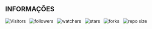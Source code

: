 <!-- TITLE -->
#

<!-- ***Conteúdo:*** -->

<!-- TABLE OF CONTENTS -->
<!-- ## TABELA DE CONTEÚDO -->

<!-- * [Vista por cima](#vista-por-cima) -->
<!--  * [Foto da tela](#foto-da-tela) -->
<!--  * [Links](#links) -->
<!-- * [Meu processo](#meu-processo) -->
<!--  * [Construído com](#construido-com) -->
<!--  * [O que aprendi](#o-que-aprendi) -->
<!--  * [Desenvolvimento contínuo](#desenvolvimento-contínuo) -->
<!--  * [Recursos úteis](#recursos-úteis) -->
<!-- * [Autor](#autor) -->
<!-- * [Agradecimentos](#agradecimentos) -->
<!-- * [Informações](#informações) -->

<!-- OVERVIEW -->
<!-- ## VISTA POR CIMA -->

<!-- SCREENSHOT -->
<!-- ### FOTO DA TELA -->

<!-- LINKS -->
<!-- ### LINKS -->

<!-- MY PROCESS -->
<!-- ## MEU PROCESSO -->

<!-- BUILT WITH -->
<!-- ### CONSTRUÍDO COM -->

<!-- WHAT I LEARNED -->
<!-- ### O QUE APRENDI -->

<!-- CONTINUED DEVELOPMENT -->
<!-- ### DESENVOLVIMENTO CONTÍNUO -->

<!-- USEFUL RESOURCES -->
<!-- ### RECURSOS ÚTEIS -->

<!-- AUTHOR -->
<!-- ## AUTOR -->

<!-- ACKNOWLEDGMENTS -->
<!-- ## AGRADECIMENTOS -->

<!-- INFORMATION -->
## INFORMAÇÕES

![Visitors](https://api.visitorbadge.io/api/visitors?path=Devsgeeknerd%2Fcla-fle-dir-fle-con-fle-box&label=VISITANTES&labelColor=%23f9e64f&countColor=%23008000&style=plastic "Total de Visitas")
&nbsp;
![followers](https://img.shields.io/github/followers/Devsgeeknerd?style=plastic&label=SEGUIDORES&labelColor=f9e64f "Total de Seguidores")
&nbsp;
![watchers](https://img.shields.io/github/watchers/Devsgeeknerd/cla-fle-dir-fle-con-fle-box?style=plastic&label=OBSERVADORES&labelColor=f9e64f "Total de Observadores")
&nbsp;
![stars](https://img.shields.io/github/stars/Devsgeeknerd/cla-fle-dir-fle-con-fle-box?style=plastic&label=ESTRELAS&labelColor=f9e64f "Total de Estrelas Recebidas")
&nbsp;
![forks](https://img.shields.io/github/forks/Devsgeeknerd/cla-fle-dir-fle-con-fle-box?style=plastic&label=BIFURCAÇÕES&labelColor=f9e64f "Total de Bifurcações")
&nbsp;
![repo size](https://img.shields.io/github/repo-size/Devsgeeknerd/cla-fle-dir-fle-con-fle-box?style=plastic&label=TAMANHO&labelColor=f9e64f "Tamanho do Repositório")
&nbsp;
<!-- ![license](https://img.shields.io/github/license/Devsgeeknerd/?style=plastic&label=LICENÇA&labelColor=f9e64f "Licença do Repositório") -->
